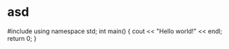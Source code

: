 # asd
#include <iostream>
using namespace std;
int main()
{
cout << "Hello world!" << endl;
return 0;
}
